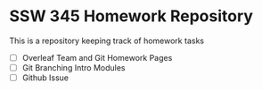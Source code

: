 # SSW 345 Homework Repository
This is a repository keeping track of homework tasks

- [ ] Overleaf Team and Git Homework Pages
- [ ] Git Branching Intro Modules
- [ ] Github Issue
